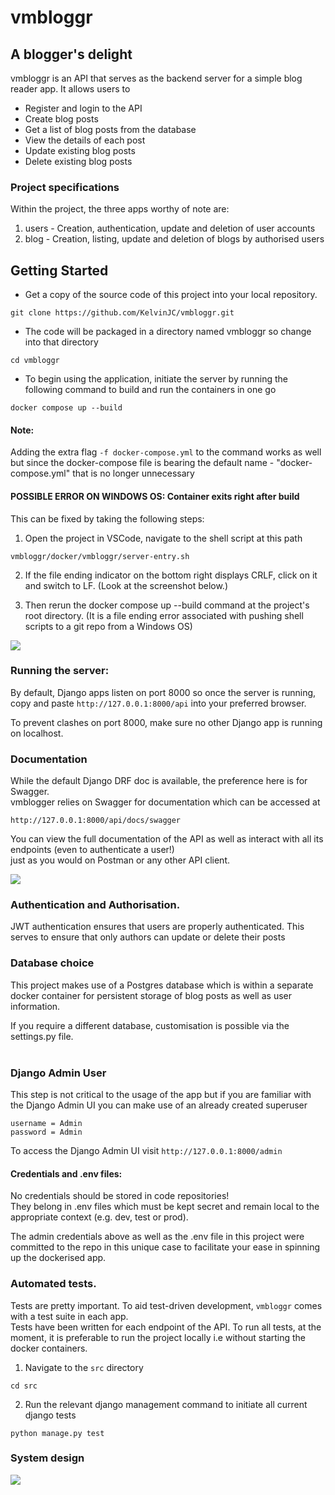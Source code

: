 # vmbloggr

## A blogger's delight


vmbloggr is an API that serves as the backend server for a simple blog reader app. It allows users to 
* Register and login to the API
* Create blog posts
* Get a list of blog posts from the database
* View the details of each post
* Update existing blog posts
* Delete existing blog posts


### Project specifications
Within the project, the three apps worthy of note are:
1. users - Creation, authentication, update and deletion of user accounts 
2. blog - Creation, listing, update and deletion of blogs by authorised users  



## Getting Started

* Get a copy of the source code of this project into your local repository.

```
git clone https://github.com/KelvinJC/vmbloggr.git
```

* The code will be packaged in a directory named vmbloggr so change into that directory

```
cd vmbloggr
```

* To begin using the application, initiate the server by running the following command to build and run the containers in one go

```
docker compose up --build 
```
#### Note:
Adding the extra flag `-f docker-compose.yml` to the command works as well 
but since the docker-compose file is bearing the default name - "docker-compose.yml" 
that is no longer unnecessary

#### POSSIBLE ERROR ON WINDOWS OS: Container exits right after build 
This can be fixed by taking the following steps:
1. Open the project in VSCode, navigate to the shell script at this path

``` vmbloggr/docker/vmbloggr/server-entry.sh ```

2. If the file ending indicator on the bottom right displays CRLF, click on it and switch to LF. (Look at the screenshot below.)

3. Then rerun the docker compose up --build command at the project's root directory.
(It is a file ending error associated with pushing shell scripts to a git repo from a Windows OS)

![](zdoc_images/shell-script-snapshot.png)




### Running the server:
By default, Django apps listen on port 8000 so once the server is running, 
copy and paste ```http://127.0.0.1:8000/api``` into your preferred browser.<br>

To prevent clashes on port 8000, make sure no other Django app is running on localhost.


### Documentation
While the default Django DRF doc is available, the preference here is for Swagger. <br>
vmblogger relies on Swagger for documentation which can be accessed at

```http://127.0.0.1:8000/api/docs/swagger``` 

You can view the full documentation of the API as well as interact with all its endpoints (even to authenticate a user!) <br>
just as you would on Postman or any other API client.


![](zdoc_images/api_screenshot.png)


### Authentication and Authorisation.

JWT authentication ensures that users are properly authenticated. 
This serves to ensure that only authors can update or delete their posts

### Database choice
This project makes use of a Postgres database which is within a separate docker container 
for persistent storage of blog posts as well as user information. 

If you require a different database, customisation is possible via the settings.py file. <br><br>


### Django Admin User
This step is not critical to the usage of the app but if you are familiar with the Django Admin UI you can make use of an already created superuser 

```
username = Admin
password = Admin
```

To access the Django Admin UI visit ```http://127.0.0.1:8000/admin```

#### Credentials and .env files: 
No credentials should be stored in code repositories! <br>
They belong in .env files which must be kept secret and remain local to the appropriate context (e.g. dev, test or prod). 

The admin credentials above as well as the .env file in this project were committed to the repo 
in this unique case to facilitate your ease in spinning up the dockerised app.


### Automated tests. 
Tests are pretty important. To aid test-driven development, ```vmbloggr``` comes with a test suite in each app. <br>
Tests have been written for each endpoint of the API.
To run all tests, at the moment, it is preferable to run the project locally i.e without starting the docker containers.


1. Navigate to the ```src``` directory

```
cd src
```

2. Run the relevant django management command to initiate all current django tests<br>

```
python manage.py test
```

### System design

![](zdoc_images/api_architecture.png)
